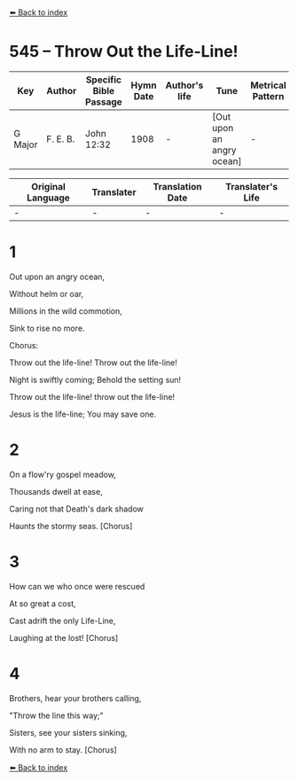 [⬅️ Back to index](../README.md)

# 545 – Throw Out the Life-Line!

Key | Author   | Specific Bible Passage     |Hymn Date |Author's life |Tune |Metrical Pattern   |Composer/Source
-- | --------- | ---------------------------|----------|--------------|-----|-------------------|-------------  
G Major |F. E. B. |John 12:32 |1908 |- |[Out upon an angry ocean] |- |F. E. Belden

Original Language | Translater | Translation Date   | Translater's Life  
----------------- | --------- | --------------------|-------------     
\- |- |- |-




# 1

Out upon an angry ocean,

Without helm or oar,

Millions in the wild commotion,

Sink to rise no more.



Chorus:

Throw out the life-line!  Throw out the life-line!

Night is swiftly coming; Behold the setting sun!

Throw out the life-line!  throw out the life-line!

Jesus is the life-line; You may save one.



# 2

On a flow'ry gospel meadow,

Thousands dwell at ease,

Caring not that Death's dark shadow

Haunts the stormy seas.  [Chorus]



# 3

How can we who once were rescued

At so great a cost,

Cast adrift the only Life-Line,

Laughing at the lost!  [Chorus]



# 4

Brothers, hear your brothers calling,

"Throw the line this way;"

Sisters, see your sisters sinking,

With no arm to stay.  [Chorus]

[⬅️ Back to index](../README.md)
